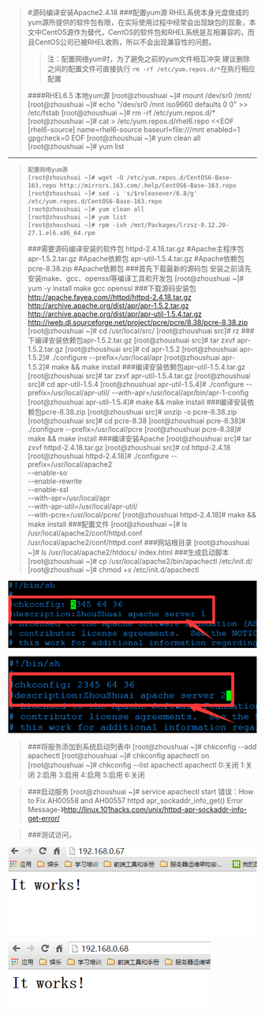 >#源码编译安装Apache2.4.18
>###配置yum源
>RHEL系统本身光盘做成的yum源所提供的软件包有限，在实际使用过程中经常会出现缺包的现象，本文中CentOS源作为替代，CentOS的软件包和RHEL系统是互相兼容的，而且CentOS公司已被RHEL收购，所以不会出现兼容性的问题。
>>注：配置网络yum时，为了避免之前的yum文件相互冲突
>>建议删除之间的配置文件可直接执行 `rm -rf /etc/yum.repos.d/*`在执行相应配置
>
>####RHEL6.5
>	 本地yum源
>     [root@zhoushuai ~]# mount /dev/sr0  /mnt/
>     [root@zhoushuai ~]# echo "/dev/sr0 /mnt iso9660 defaults 0 0" >> /etc/fstab
>     [root@zhoushuai ~]# rm -rf /etc/yum.repos.d/*
>     [root@zhoushuai ~]# cat > /etc/yum.repos.d/rhel6.repo <<EOF
>     [rhel6-source]
>     name=rhel6-source
>     baseurl=file:///mnt
>     enabled=1
>     gpgcheck=0
>     EOF
>     [root@zhoushuai ~]# yum clean all
>     [root@zhoushuai ~]# yum list
_________________________________________________________________________
>	  配置网络yum源
>	  [root@zhoushuai ~]# wget -O /etc/yum.repos.d/CentOS6-Base-163.repo http://mirrors.163.com/.help/CentOS6-Base-163.repo
>	  [root@zhoushuai ~]# sed -i 's/$releasever/6.8/g' /etc/yum.repos.d/CentOS6-Base-163.repo
>	  [root@zhoushuai ~]# yum clean all
>	  [root@zhoushuai ~]# yum list
>	  [root@zhoushuai ~]# rpm -ivh /mnt/Packages/lrzsz-0.12.20-27.1.el6.x86_64.rpm
>###需要源码编译安装的软件包
>	  httpd-2.4.18.tar.gz			#Apache主程序包
>	  apr-1.5.2.tar.gz				#Apache依赖包
>	  apr-util-1.5.4.tar.gz			#Apache依赖包
>	  pcre-8.38.zip					#Apache依赖包
>###首先下载最新的源码包
>	  安装之前请先安装make、gcc、openssl等编译工具和开发包
>	  [root@zhoushuai ~]# yum -y install make gcc openssl
>###下载源码安装包
>	  http://apache.fayea.com//httpd/httpd-2.4.18.tar.gz
>	  http://archive.apache.org/dist/apr/apr-1.5.2.tar.gz
>	  http://archive.apache.org/dist/apr/apr-util-1.5.4.tar.gz
>	  http://iweb.dl.sourceforge.net/project/pcre/pcre/8.38/pcre-8.38.zip
>	  [root@zhoushuai ~]# cd /usr/local/src/
>	  [root@zhoushuai src]# rz
>###下编译安装依赖包apr-1.5.2.tar.gz
>	  [root@zhoushuai src]# tar zxvf apr-1.5.2.tar.gz
>	  [root@zhoushuai src]# cd apr-1.5.2
>	  [root@zhoushuai apr-1.5.2]# ./configure --prefix=/usr/local/apr
>	  [root@zhoushuai apr-1.5.2]# make && make install
>###编译安装依赖包apr-util-1.5.4.tar.gz
>	  [root@zhoushuai src]# tar zxvf apr-util-1.5.4.tar.gz
>	  [root@zhoushuai src]# cd apr-util-1.5.4
>	  [root@zhoushuai apr-util-1.5.4]# ./configure --prefix=/usr/local/apr-util/ --with-apr=/usr/local/apr/bin/apr-1-config
>	  [root@zhoushuai apr-util-1.5.4]# make && make install
>###编译安装依赖包pcre-8.38.zip
>	  [root@zhoushuai src]# unzip -o pcre-8.38.zip
>	  [root@zhoushuai src]# cd pcre-8.38
>	  [root@zhoushuai pcre-8.38]# ./configure --prefix=/usr/local/pcre
>	  [root@zhoushuai pcre-8.38]# make && make install
>###编译安装Apache
>	  [root@zhoushuai src]# tar zxvf httpd-2.4.18.tar.gz
>	  [root@zhoushuai src]# cd httpd-2.4.18
>	  [root@zhoushuai httpd-2.4.18]# ./configure --prefix=/usr/local/apache2 \
>	  --enable-so \
>	  --enable-rewrite \
>	  --enable-ssl \
>	  --with-apr=/usr/local/apr \
>	  --with-apr-util=/usr/local/apr-util/ \
>	  --with-pcre=/usr/local/pcre/
>	  [root@zhoushuai httpd-2.4.18]# make && make install
>###配置文件
>	  [root@zhoushuai ~]# ls /usr/local/apache2/conf/httpd.conf
>	  /usr/local/apache2/conf/httpd.conf
>###网站根目录
>	  [root@zhoushuai ~]# ls /usr/local/apache2/htdocs/
>	  index.html
>###生成启动脚本
>	  [root@zhoushuai ~]# cp /usr/local/apache2/bin/apachectl /etc/init.d/
>	  [root@zhoushuai ~]# chmod +x /etc/init.d/apachectl
>	  
![20160603132531.png](.\images\20160603132531.png)
>	  
![20160603132617.png](.\images\20160603132617.png)
>###将服务添加到系统启动列表中
>	  [root@zhoushuai ~]# chkconfig --add apachectl
>	  [root@zhoushuai ~]# chkconfig apachectl on
>	  [root@zhoushuai ~]# chkconfig --list apachectl
>	  apachectl       0:关闭  1:关闭  2:启用  3:启用  4:启用  5:启用  6:关闭

>###启动服务
>	  [root@zhoushuai ~]# service apachectl start
>	  错误：How to Fix AH00558 and AH00557 httpd apr_sockaddr_info_get() Error Message-》http://linux.101hacks.com/unix/httpd-apr-sockaddr-info-get-error/

>###测试访问，
>
![20160603134208.png](.\images\20160603134208.png)
>
![20160603134221.png](.\images\20160603134221.png)





